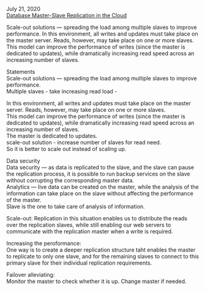 July 21, 2020<br>
[Database Master-Slave Replication in the Cloud](https://mariadb.com/resources/blog/database-master-slave-replication-in-the-cloud/)<br>

Scale-out solutions — spreading the load among multiple slaves to improve performance. In this environment, all writes and updates must take place on the master server. Reads, however, may take place on one or more slaves. This model can improve the performance of writes (since the master is dedicated to updates), while dramatically increasing read speed across an increasing number of slaves.<br>

Statements<br>
Scale-out solutions — spreading the load among multiple slaves to improve performance. <br>
Multiple slaves - take increasing read load -<br>

In this environment, all writes and updates must take place on the master server. Reads, however, may take place on one or more slaves. <br>
This model can improve the performance of writes (since the master is dedicated to updates), while dramatically increasing read speed across an increasing number of slaves.<br>
The master is dedicated to updates. <br>
scale-out solution - increase number of slaves for read need. <br>
So it is better to scale out instead of scaling up. <br>

Data security<br>
Data security — as data is replicated to the slave, and the slave can pause the replication process, it is possible to run backup services on the slave without corrupting the corresponding master data. <br>
Analytics — live data can be created on the master, while the analysis of the information can take place on the slave without affecting the performance of the master.<br>
Slave is the one to take care of analysis of information. <br>

Scale-out: Replication in this situation enables us to distribute the reads over the replication slaves, while still enabling our web servers to communicate with the replication master when a write is required.<br>


Increasing the peroformance: <br>
One way is to create a deeper replication structure taht enables the master to replicate to only one slave, and for the remaining slaves to connect to this primary slave for their individual replication requirements. <br>

Failover alleviating:<br>
Monitor the master to check whether it is up. Change master if needed. <br>

